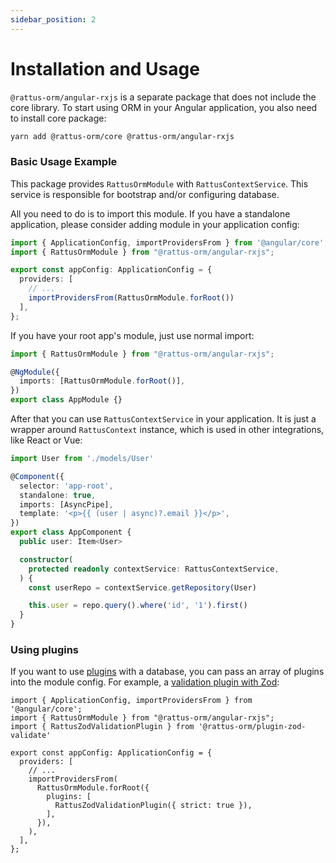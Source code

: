 ```yaml
---
sidebar_position: 2
---
```


# Installation and Usage

`@rattus-orm/angular-rxjs` is a separate package that does not include the core library. To start
using ORM in your Angular application, you also need to install core package:
```bash
yarn add @rattus-orm/core @rattus-orm/angular-rxjs
```

### Basic Usage Example
This package provides `RattusOrmModule` with `RattusContextService`. This
service is responsible for bootstrap and/or configuring database. 

All you need to do is to import this module. If you have a standalone application,
please consider adding module in your application config: 
```typescript title="app.config.ts"
import { ApplicationConfig, importProvidersFrom } from '@angular/core';
import { RattusOrmModule } from "@rattus-orm/angular-rxjs";

export const appConfig: ApplicationConfig = {
  providers: [
    // ...
    importProvidersFrom(RattusOrmModule.forRoot())
  ],
};
```

If you have your root app's module, just use normal import:
```typescript title="app.module.ts"
import { RattusOrmModule } from "@rattus-orm/angular-rxjs";

@NgModule({
  imports: [RattusOrmModule.forRoot()],
})
export class AppModule {}
```

After that you can use `RattusContextService` in your application. It is
just a wrapper around `RattusContext` instance, which is used in other 
integrations, like React or Vue:

```typescript
import User from './models/User'

@Component({
  selector: 'app-root',
  standalone: true,
  imports: [AsyncPipe],
  template: '<p>{{ (user | async)?.email }}</p>',
})
export class AppComponent {
  public user: Item<User>

  constructor(
    protected readonly contextService: RattusContextService,
  ) {
    const userRepo = contextService.getRepository(User)

    this.user = repo.query().where('id', '1').first()
  }
}
```

### Using plugins

If you want to use [plugins](/docs/docs-core/plugins) with a database, you can
pass an array of plugins into the module config. For example, a [validation plugin with Zod](/docs/category/zod-validate):

```tsx
import { ApplicationConfig, importProvidersFrom } from '@angular/core';
import { RattusOrmModule } from "@rattus-orm/angular-rxjs";
import { RattusZodValidationPlugin } from '@rattus-orm/plugin-zod-validate'

export const appConfig: ApplicationConfig = {
  providers: [
    // ...
    importProvidersFrom(
      RattusOrmModule.forRoot({ 
        plugins: [
          RattusZodValidationPlugin({ strict: true }),
        ],
      }),
    ),
  ],
};
```
